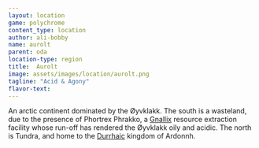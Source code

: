 ```yaml
---
layout: location
game: polychrome
content_type: location
author: ali-bobby
name: aurolt
parent: oda
location-type: region
title:  Aurolt
image: assets/images/location/aurolt.png
tagline: "Acid & Agony"
flavor-text:
---
```


An arctic continent dominated by the Øyvklakk. The south is a wasteland, due to the presence of Phortrex Phrakko, a [Gnallix](races/gnallix) resource extraction facility whose run-off has rendered the Øyvklakk oily and acidic. The north is Tundra, and home to the [Durrhaic](races/durrha) kingdom of Ardonnh.
